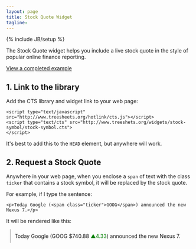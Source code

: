```yaml
---
layout: page
title: Stock Quote Widget
tagline:
---
```

{% include JB/setup %}

<p class="intro">The Stock Quote widget helps you include a live stock quote in
the style of popular online finance reporting.</p>

<p class="intro"><a href="example.html">View a completed example</a></p>

## 1. Link to the library

Add the CTS library and widget link to your web page:

    <script type="text/javascript" src="http://www.treesheets.org/hotlink/cts.js"></script>
    <script type="text/cts" src="http://www.treeshets.org/widgets/stock-symbol/stock-symbol.cts">
    </script>

It's best to add this to the `HEAD` element, but anywhere will work.

## 2. Request a Stock Quote

Anywhere in your web page, when you enclose a `span` of text with the class
`ticker` that contains a stock symbol, it will be replaced by the stock quote.

For example, if I type the sentence:

    <p>Today Google (<span class="ticker">GOOG</span>) announced the new Nexus 7.</p>

It will be rendered like this:

<p style="padding-top: 10px; padding-bottom: 10px; margin-left: 10px;
padding-left: 10px; border-left: 3px solid #ccc">Today Google (GOOG $740.88
<span style="color: green;">&#x25b2;</span><span
style="color: green;">4.33</span>) announced the new Nexus 7.</p>
